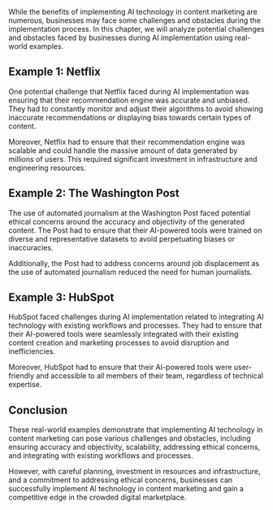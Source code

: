 

While the benefits of implementing AI technology in content marketing are numerous, businesses may face some challenges and obstacles during the implementation process. In this chapter, we will analyze potential challenges and obstacles faced by businesses during AI implementation using real-world examples.

Example 1: Netflix
------------------

One potential challenge that Netflix faced during AI implementation was ensuring that their recommendation engine was accurate and unbiased. They had to constantly monitor and adjust their algorithms to avoid showing inaccurate recommendations or displaying bias towards certain types of content.

Moreover, Netflix had to ensure that their recommendation engine was scalable and could handle the massive amount of data generated by millions of users. This required significant investment in infrastructure and engineering resources.

Example 2: The Washington Post
------------------------------

The use of automated journalism at the Washington Post faced potential ethical concerns around the accuracy and objectivity of the generated content. The Post had to ensure that their AI-powered tools were trained on diverse and representative datasets to avoid perpetuating biases or inaccuracies.

Additionally, the Post had to address concerns around job displacement as the use of automated journalism reduced the need for human journalists.

Example 3: HubSpot
------------------

HubSpot faced challenges during AI implementation related to integrating AI technology with existing workflows and processes. They had to ensure that their AI-powered tools were seamlessly integrated with their existing content creation and marketing processes to avoid disruption and inefficiencies.

Moreover, HubSpot had to ensure that their AI-powered tools were user-friendly and accessible to all members of their team, regardless of technical expertise.

Conclusion
----------

These real-world examples demonstrate that implementing AI technology in content marketing can pose various challenges and obstacles, including ensuring accuracy and objectivity, scalability, addressing ethical concerns, and integrating with existing workflows and processes.

However, with careful planning, investment in resources and infrastructure, and a commitment to addressing ethical concerns, businesses can successfully implement AI technology in content marketing and gain a competitive edge in the crowded digital marketplace.


